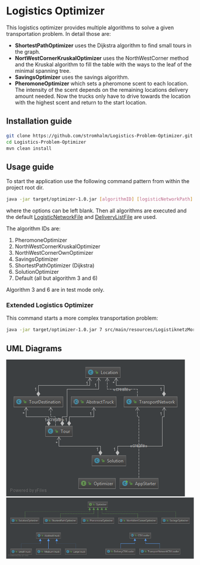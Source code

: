 # Logistics Optimizer
This logistics optimizer provides multiple algorithms to solve a given transportation problem. In detail those are:

* __ShortestPathOptimizer__ uses the Dijkstra algorithm to find small tours in the graph.
* __NortWestCornerKruskalOptimizer__ uses the NorthWestCorner method and the Kruskal algorithm to fill the table with the ways to the leaf of the minimal spanning tree.
* __SavingsOptimizer__ uses the savings algorithm.
* __PheromoneOptimizer__ which sets a pheromone scent to each location. The intensity of the scent depends on the remaining locations delivery amount needed. Now the trucks only have to drive towards the location with the highest scent and return to the start location.

## Installation guide
```bash
git clone https://github.com/stromhalm/Logistics-Problem-Optimizer.git
cd Logistics-Problem-Optimizer
mvn clean install
```

## Usage guide
To start the application use the following command pattern from within the project root dir.
```bash
java -jar target/optimizer-1.0.jar [algorithmID] [logisticNetworkPath] [deliveryListPath]
```
where the options can be left blank. Then all algorithms are executed and the default [LogisticNetworkFile](src/main/resources/Logistiknetz.csv) and [DeliveryListFile](src/main/resources/Lieferliste.csv) are used.

The algorithm IDs are:

1. PheromoneOptimizer
2. NorthWestCornerKruskalOptimizer
3. NorthWestCornerOwnOptimizer
4. SavingsOptimizer
5. ShortestPathOptimizer (Dijkstra)
6. SolutionOptimizer
7. Default (all but algorithm 3 and 6) 

Algorithm 3 and 6 are in test mode only.

### Extended Logistics Optimizer

This command starts a more complex transportation problem:

```bash
java -jar target/optimizer-1.0.jar 7 src/main/resources/LogistiknetzMoreComplex.csv src/main/resources/LieferlisteMoreComplex.csv
```

## UML Diagrams
![](UMLDiagram.png)
![](AuxiliaryClasses.png)

